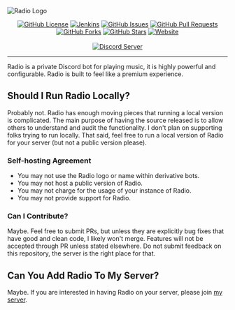 ![Radio Logo](https://i.imgur.com/54GYK3A.png)

<p align="center">
    <a href="https://github.com/toadless/radio/blob/main/LICENSE"><img src="https://img.shields.io/github/license/toadless/radio.svg" alt="GitHub License"></a>
    <a href="https://github.com/toadless/radio/actions/"><img src="https://github.com/toadless/radio/actions/workflows/build.yml/badge.svg" alt="Jenkins"></a>
    <a href="https://github.com/toadless/radio/issues"><img src="https://img.shields.io/github/issues/toadless/radio.svg?color=purple" alt="GitHub Issues"></a>
    <a href="https://github.com/toadless/radio/pulls"><img src="https://img.shields.io/github/issues-pr/toadless/radio.svg?color=purple" alt="GitHub Pull Requests"></a>
    <a href="https://github.com/toadless/radio/network/members"><img src="https://img.shields.io/github/forks/toadless/radio.svg" alt="GitHub Forks"></a>
    <a href="https://github.com/toadless/radio/stargazers"><img src="https://img.shields.io/github/stars/toadless/radio.svg" alt="GitHub Stars"></a>
    <a href="https://toadless.net"><img src="https://img.shields.io/website/https/toadless.net.svg?down_color=red&down_message=offline&up_message=online" alt="Website"></a>
    <br><br>
    <a href="https://discord.gg/8Nkgxg25Xw"><img src="https://discordapp.com/api/guilds/954456505334263828/widget.png?style=banner2" alt="Discord Server"></a>
</p>

---

Radio is a private Discord bot for playing music, it is highly powerful and configurable. Radio is built to feel like a premium experience.

## Should I Run Radio Locally?

Probably not. Radio has enough moving pieces that running a local version is complicated. The main purpose of having the source released is to allow others to understand and audit the functionality. I don't plan on supporting folks trying to run locally. That said, feel free to run a local version of Radio for your server (but not a public version please).

### Self-hosting Agreement

- You may not use the Radio logo or name within derivative bots.
- You may not host a public version of Radio.
- You may not charge for the usage of your instance of Radio.
- You may not provide support for Radio.

### Can I Contribute?

Maybe. Feel free to submit PRs, but unless they are explicitly bug fixes that have good and clean code, I likely won't merge. Features will not be accepted through PR unless stated elsewhere. Do not submit feedback on this repository, the server is the right place for that.

## Can You Add Radio To My Server?

Maybe. If you are interested in having Radio on your server, please join [my server](https://discord.gg/8Nkgxg25Xw).
